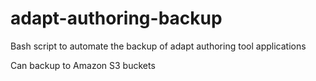# adapt-authoring-backup
Bash script to automate the backup of adapt authoring tool applications

Can backup to Amazon S3 buckets

